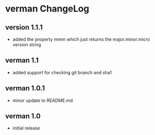 verman ChangeLog
==============

version 1.1.1
-------------

* added the property mmm which just returns the major.minor.micro version string

verman 1.1
----------

* added support for checking git branch and sha1

verman 1.0.1
------------

* minor update to README.md

verman 1.0
----------

* initial release
